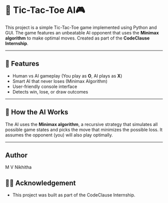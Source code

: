 # 🤖 Tic-Tac-Toe AI🎮

This project is a simple Tic-Tac-Toe game implemented using Python and GUI. The game features an unbeatable AI opponent that uses the **Minimax algorithm** to make optimal moves. Created as part of the **CodeClause Internship**.

---

## 📌 Features

- Human vs AI gameplay (You play as **O**, AI plays as **X**)
- Smart AI that never loses (Minimax Algorithm)
- User-friendly console interface
- Detects win, lose, or draw outcomes

---

## 🧠 How the AI Works

The AI uses the **Minimax algorithm**, a recursive strategy that simulates all possible game states and picks the move that minimizes the possible loss. It assumes the opponent (you) will also play optimally.

---
## Author 
M V Nikhitha

## 👩‍🎓 Acknowledgement
 - This project was built as part of the CodeClause Internship.
